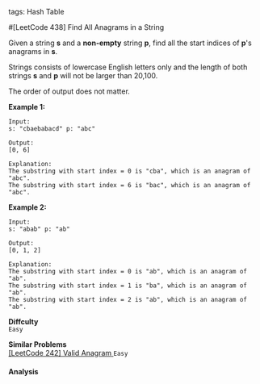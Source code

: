 tags: Hash Table

#[LeetCode 438] Find All Anagrams in a String

Given a string **s** and a **non-empty** string **p**, find all the start indices of **p**'s anagrams in **s**.

Strings consists of lowercase English letters only and the length of both strings **s** and **p** will not be larger than 20,100.

The order of output does not matter.

**Example 1:**

    Input:
    s: "cbaebabacd" p: "abc"
    
    Output:
    [0, 6]
    
    Explanation:
    The substring with start index = 0 is "cba", which is an anagram of "abc".
    The substring with start index = 6 is "bac", which is an anagram of "abc".

**Example 2:**

    Input:
    s: "abab" p: "ab"
    
    Output:
    [0, 1, 2]
    
    Explanation:
    The substring with start index = 0 is "ab", which is an anagram of "ab".
    The substring with start index = 1 is "ba", which is an anagram of "ab".
    The substring with start index = 2 is "ab", which is an anagram of "ab".



**Diffculty**  
`Easy`

**Similar Problems**  
[[LeetCode 242] Valid Anagram ]() `Easy`


#### Analysis


